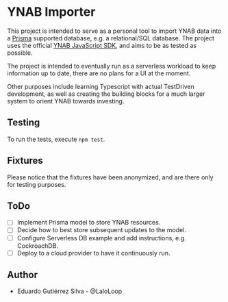 # YNAB Importer

This project is intended to serve as a personal tool to import YNAB data into a [Prisma](http://prisma.io) supported database, e.g. a relational/SQL database. The project uses the official [YNAB JavaScript SDK](https://www.npmjs.com/package/ynab), and aims to be as tested as possible.

The project is intended to eventually run as a serverless workload to keep information up to date, there are no plans for a UI at the moment.

Other purposes include learning Typescript with actual TestDriven development, as well as creating the building blocks for a much larger system to orient YNAB towards investing.

## Testing

To run the tests, execute `npm test`.

## Fixtures

Please notice that the fixtures have been anonymized, and are there only for testing purposes.

## ToDo

- [ ] Implement Prisma model to store YNAB resources.
- [ ] Decide how to best store subsequent updates to the model.
- [ ] Configure Serverless DB example and add instructions, e.g. CockroachDB.
- [ ] Deploy to a cloud provider to have it continuously run.

## Author

- Eduardo Gutiérrez Silva - @LaloLoop